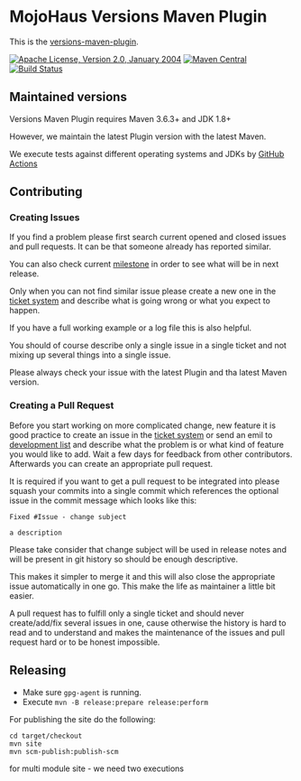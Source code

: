 # MojoHaus Versions Maven Plugin

This is the [versions-maven-plugin](http://www.mojohaus.org/versions-maven-plugin/).

[![Apache License, Version 2.0, January 2004](https://img.shields.io/github/license/mojohaus/versions-maven-plugin.svg?label=License)](http://www.apache.org/licenses/)
[![Maven Central](https://img.shields.io/maven-central/v/org.codehaus.mojo/versions-maven-plugin.svg?label=Maven%20Central)](https://search.maven.org/artifact/org.codehaus.mojo/versions-maven-plugin)
[![Build Status](https://github.com/mojohaus/versions-maven-plugin/workflows/GitHub%20CI/badge.svg?branch=master)](https://github.com/mojohaus/versions-maven-plugin/actions/workflows/maven.yml?query=branch%3Amaster)

## Maintained versions

Versions Maven Plugin requires Maven 3.6.3+ and JDK 1.8+

However, we maintain the latest Plugin version with the latest Maven.

We execute tests against different operating systems and JDKs
by [GitHub Actions](https://github.com/mojohaus/versions-maven-plugin/actions/workflows/maven.yml?query=branch%3Amaster)

## Contributing

### Creating Issues

If you find a problem please first search current opened and closed issues and pull requests.
It can be that someone already has reported similar.

You can also check current [milestone](https://github.com/mojohaus/versions-maven-plugin/milestones)
in order to see what will be in next release.

Only when you can not find similar issue please create a new one in the
[ticket system](https://github.com/mojohaus/versions-maven-plugin/issues)
and describe what is going wrong or what you expect to happen.

If you have a full working example or a log file this is also helpful.

You should of course describe only a single issue in a single ticket and not
mixing up several things into a single issue.

Please always check your issue with the latest Plugin and tha latest Maven version.

### Creating a Pull Request

Before you start working on more complicated change, new feature
it is good practice to create an issue in
the [ticket system](https://github.com/mojohaus/versions-maven-plugin/issues)
or send an emil to [development list](https://www.mojohaus.org/versions-maven-plugin/mailing-lists.html)
and describe what the problem is or what kind of feature you would like to add.
Wait a few days for feedback from other contributors.
Afterwards you can create an appropriate pull request.

It is required if you want to get a pull request to be integrated into please
squash your commits into a single commit which references the optional issue
in the commit message which looks like this:

```
Fixed #Issue - change subject 

a description
```

Please take consider that change subject will be used in release notes
and will be present in git history so should be enough descriptive.

This makes it simpler to merge it and this will also close the
appropriate issue automatically in one go.
This make the life as maintainer a little bit easier.

A pull request has to fulfill only a single ticket and should never
create/add/fix several issues in one, cause otherwise the history is hard to
read and to understand and makes the maintenance of the issues and pull request
hard or to be honest impossible.

## Releasing

* Make sure `gpg-agent` is running.
* Execute `mvn -B release:prepare release:perform`

For publishing the site do the following:

```
cd target/checkout
mvn site
mvn scm-publish:publish-scm
```

for multi module site - we need two executions
